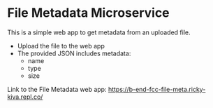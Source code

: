 # File Metadata Microservice

This is a simple web app to get metadata from an uploaded file.

- Upload the file to the web app
- The provided JSON includes metadata:
  - name
  - type
  - size
  
Link to the File Metadata web app: https://b-end-fcc-file-meta.ricky-kiva.repl.co/
